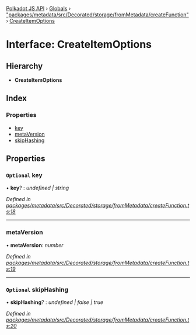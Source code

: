 [Polkadot JS API](../README.md) › [Globals](../globals.md) › ["packages/metadata/src/Decorated/storage/fromMetadata/createFunction"](../modules/_packages_metadata_src_decorated_storage_frommetadata_createfunction_.md) › [CreateItemOptions](_packages_metadata_src_decorated_storage_frommetadata_createfunction_.createitemoptions.md)

# Interface: CreateItemOptions

## Hierarchy

* **CreateItemOptions**

## Index

### Properties

* [key](_packages_metadata_src_decorated_storage_frommetadata_createfunction_.createitemoptions.md#optional-key)
* [metaVersion](_packages_metadata_src_decorated_storage_frommetadata_createfunction_.createitemoptions.md#metaversion)
* [skipHashing](_packages_metadata_src_decorated_storage_frommetadata_createfunction_.createitemoptions.md#optional-skiphashing)

## Properties

### `Optional` key

• **key**? : *undefined | string*

*Defined in [packages/metadata/src/Decorated/storage/fromMetadata/createFunction.ts:18](https://github.com/polkadot-js/api/blob/0a0aa742b/packages/metadata/src/Decorated/storage/fromMetadata/createFunction.ts#L18)*

___

###  metaVersion

• **metaVersion**: *number*

*Defined in [packages/metadata/src/Decorated/storage/fromMetadata/createFunction.ts:19](https://github.com/polkadot-js/api/blob/0a0aa742b/packages/metadata/src/Decorated/storage/fromMetadata/createFunction.ts#L19)*

___

### `Optional` skipHashing

• **skipHashing**? : *undefined | false | true*

*Defined in [packages/metadata/src/Decorated/storage/fromMetadata/createFunction.ts:20](https://github.com/polkadot-js/api/blob/0a0aa742b/packages/metadata/src/Decorated/storage/fromMetadata/createFunction.ts#L20)*
